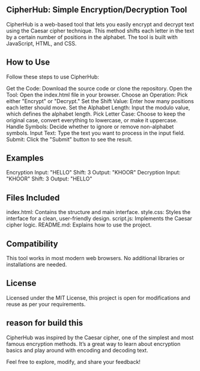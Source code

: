 ## CipherHub: Simple Encryption/Decryption Tool ##
CipherHub is a web-based tool that lets you easily encrypt and decrypt text using the Caesar cipher technique. This method shifts each letter in the text by a certain number of positions in the alphabet. The tool is built with JavaScript, HTML, and CSS.

## How to Use ##
Follow these steps to use CipherHub:

Get the Code: Download the source code or clone the repository.
Open the Tool: Open the index.html file in your browser.
Choose an Operation: Pick either "Encrypt" or "Decrypt."
Set the Shift Value: Enter how many positions each letter should move.
Set the Alphabet Length: Input the modulo value, which defines the alphabet length.
Pick Letter Case: Choose to keep the original case, convert everything to lowercase, or make it uppercase.
Handle Symbols: Decide whether to ignore or remove non-alphabet symbols.
Input Text: Type the text you want to process in the input field.
Submit: Click the "Submit" button to see the result.
## Examples ##
Encryption
Input: "HELLO"
Shift: 3
Output: "KHOOR"
Decryption
Input: "KHOOR"
Shift: 3
Output: "HELLO"

## Files Included ##
index.html: Contains the structure and main interface.
style.css: Styles the interface for a clean, user-friendly design.
script.js: Implements the Caesar cipher logic.
README.md: Explains how to use the project.

## Compatibility ##
This tool works in most modern web browsers. No additional libraries or installations are needed.

## License ##
Licensed under the MIT License, this project is open for modifications and reuse as per your requirements.

## reason for build this ##
CipherHub was inspired by the Caesar cipher, one of the simplest and most famous encryption methods. It’s a great way to learn about encryption basics and play around with encoding and decoding text.

Feel free to explore, modify, and share your feedback!
